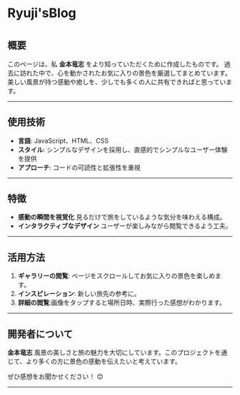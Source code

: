 <h1>Ryuji'sBlog<h1>

## **概要**

このページは、私 **金本竜志** をより知っていただくために作成したものです。
過去に訪れた中で、心を動かされたお気に入りの景色を厳選してまとめています。
美しい風景が持つ感動や癒しを、少しでも多くの人に共有できればと思っています。

---

## **使用技術**

* **言語**: JavaScript、HTML、CSS
* **スタイル**: シンプルなデザインを採用し、直感的でシンプルなユーザー体験を提供
* **アプローチ**: コードの可読性と拡張性を重視

---

## **特徴**

* **感動の瞬間を視覚化**
  見るだけで旅をしているような気分を味わえる構成。
* **インタラクティブなデザイン**
  ユーザーが楽しみながら閲覧できるよう工夫。

---

## **活用方法**

1. **ギャラリーの閲覧**: ページをスクロールしてお気に入りの景色を楽しめます。
2. **インスピレーション**: 新しい旅先の参考に。
3. **詳細の閲覧**:画像をタップすると場所日時、実際行った感想がわかります。
---

## **開発者について**

**金本竜志**
風景の美しさと旅の魅力を大切にしています。このプロジェクトを通じて、より多くの方に景色の感動を伝えたいと考えています。

ぜひ感想をお聞かせください！ 😊

---

